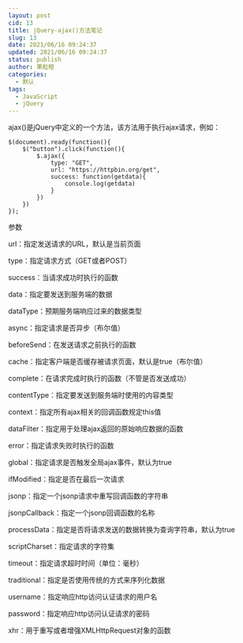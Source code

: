 ```yaml
---
layout: post
cid: 13
title: jQuery-ajax()方法笔记
slug: 13
date: 2021/06/16 09:24:37
updated: 2021/06/16 09:24:37
status: publish
author: 果粒橙
categories: 
  - 默认
tags: 
  - JavaScript
  - jQuery
---
```



ajax()是jQuery中定义的一个方法，该方法用于执行ajax请求，例如：

    $(document).ready(function(){
        $("button").click(function(){
            $.ajax({
                type: "GET",
                url: "https://httpbin.org/get",
                success: function(getdata){
                    console.log(getdata)
                }
            })
        })
    });


参数

url：指定发送请求的URL，默认是当前页面

type：指定请求方式（GET或者POST）

success：当请求成功时执行的函数

data：指定要发送到服务端的数据

dataType：预期服务端响应过来的数据类型

async：指定请求是否异步（布尔值）

beforeSend：在发送请求之前执行的函数

cache：指定客户端是否缓存被请求页面，默认是true（布尔值）

complete：在请求完成时执行的函数（不管是否发送成功）

contentType：指定要发送到服务端时使用的内容类型

context：指定所有ajax相关的回调函数规定this值

dataFilter：指定用于处理ajax返回的原始响应数据的函数

error：指定请求失败时执行的函数

global：指定请求是否触发全局ajax事件，默认为true

ifModified：指定是否在最后一次请求

jsonp：指定一个jsonp请求中重写回调函数的字符串

jsonpCallback：指定一个jsonp回调函数的名称

processData：指定是否将请求发送的数据转换为查询字符串，默认为true

scriptCharset：指定请求的字符集

timeout：指定请求超时时间（单位：毫秒）

traditional：指定是否使用传统的方式来序列化数据

username：指定响应http访问认证请求的用户名

password：指定响应http访问认证请求的密码

xhr：用于重写或者增强XMLHttpRequest对象的函数